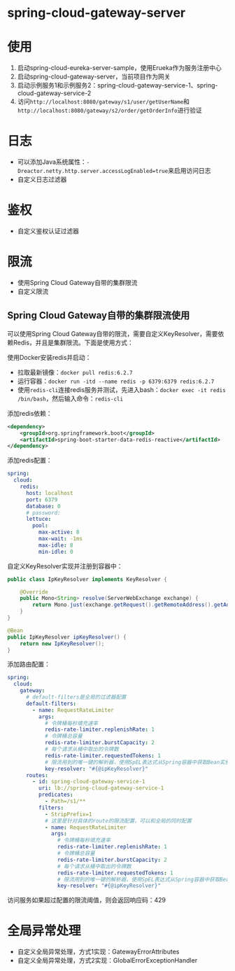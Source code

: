 # spring-cloud-gateway-server

# 使用

1. 启动spring-cloud-eureka-server-sample，使用Erueka作为服务注册中心
2. 启动spring-cloud-gateway-server，当前项目作为网关
3. 启动示例服务1和示例服务2：spring-cloud-gateway-service-1、spring-cloud-gateway-service-2
4. 访问`http://localhost:8080/gateway/s1/user/getUserName`和`http://localhost:8080/gateway/s2/order/getOrderInfo`进行验证

# 日志

- 可以添加Java系统属性：`-Dreactor.netty.http.server.accessLogEnabled=true`来启用访问日志
- 自定义日志过滤器

# 鉴权

- 自定义鉴权认证过滤器

# 限流

- 使用Spring Cloud Gateway自带的集群限流
- 自定义限流

## Spring Cloud Gateway自带的集群限流使用

可以使用Spring Cloud Gateway自带的限流，需要自定义KeyResolver，需要依赖Redis，并且是集群限流。下面是使用方式：

使用Docker安装redis并启动：

- 拉取最新镜像：`docker pull redis:6.2.7`
- 运行容器：`docker run -itd --name redis -p 6379:6379 redis:6.2.7`
- 使用`redis-cli`连接redis服务并测试，先进入bash：`docker exec -it redis /bin/bash`，然后输入命令：`redis-cli`

添加redis依赖：

```xml
<dependency>
    <groupId>org.springframework.boot</groupId>
    <artifactId>spring-boot-starter-data-redis-reactive</artifactId>
</dependency>
```

添加redis配置：

```yaml
spring:
  cloud:
    redis:
      host: localhost
      port: 6379
      database: 0
      # password:
      lettuce:
        pool:
          max-active: 8
          max-wait: -1ms
          max-idle: 8
          min-idle: 0
```

自定义KeyResolver实现并注册到容器中：

```java
public class IpKeyResolver implements KeyResolver {

    @Override
    public Mono<String> resolve(ServerWebExchange exchange) {
        return Mono.just(exchange.getRequest().getRemoteAddress().getAddress().getHostAddress());
    }
}
```

```java
@Bean
public IpKeyResolver ipKeyResolver() {
    return new IpKeyResolver();
}
```

添加路由配置：

```yaml
spring:
  cloud:
    gateway:
      # default-filters是全局的过滤器配置
      default-filters:
        - name: RequestRateLimiter
          args:
            # 令牌桶每秒填充速率
            redis-rate-limiter.replenishRate: 1
            # 令牌桶总容量
            redis-rate-limiter.burstCapacity: 2
            # 每个请求从桶中取出的令牌数
            redis-rate-limiter.requestedTokens: 1
            # 限流用到的唯一键的解析器，使用SpEL表达式从Spring容器中获取Bean实例
            key-resolver: "#{@ipKeyResolver}"
      routes:
        - id: spring-cloud-gateway-service-1
          uri: lb://spring-cloud-gateway-service-1
          predicates:
            - Path=/s1/**
          filters:
            - StripPrefix=1
            # 这里是针对具体的route的限流配置，可以和全局的同时配置
            - name: RequestRateLimiter
              args:
                # 令牌桶每秒填充速率
                redis-rate-limiter.replenishRate: 1
                # 令牌桶总容量
                redis-rate-limiter.burstCapacity: 2
                # 每个请求从桶中取出的令牌数
                redis-rate-limiter.requestedTokens: 1
                # 限流用到的唯一键的解析器，使用SpEL表达式从Spring容器中获取Bean实例
                key-resolver: "#{@ipKeyResolver}"
```

访问服务如果超过配置的限流阈值，则会返回响应码：429

# 全局异常处理

- 自定义全局异常处理，方式1实现：GatewayErrorAttributes
- 自定义全局异常处理，方式2实现：GlobalErrorExceptionHandler